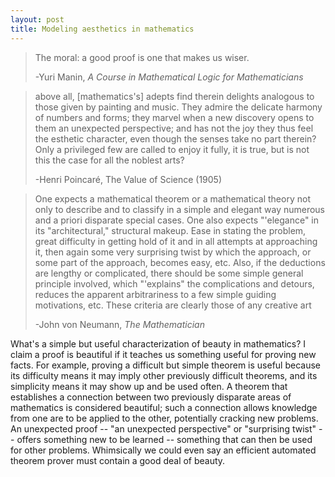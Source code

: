 ```yaml
---
layout: post
title: Modeling aesthetics in mathematics
---
```


>The moral: a good proof is one that makes us wiser.
>
>-Yuri Manin, _A Course in Mathematical Logic for Mathematicians_

>above all, [mathematics's] adepts find therein delights analogous to those
>given by
>painting and music. They admire the delicate harmony of numbers and forms; they
>marvel when a new discovery opens to them an unexpected perspective; and has
>not the joy they thus feel the esthetic character, even though the senses take
>no part therein? Only a privileged few are called to enjoy it fully, it is
>true, but is not this the case for all the noblest arts?
>
>-Henri Poincaré, The Value of Science (1905)

>One expects a mathematical theorem or a mathematical theory not only to
>describe and to classify in a simple and elegant way numerous and a priori
>disparate special cases. One also expects "'elegance" in its "architectural,"
>structural makeup. Ease in stating the problem, great difficulty in getting
>hold of it and in all attempts at approaching it, then again some very
>surprising twist by which the approach, or some part of the approach, becomes
>easy, etc. Also, if the deductions are lengthy or complicated, there should be
>some simple general principle involved, which "'explains" the complications and
>detours, reduces the apparent arbitrariness to a few simple guiding
>motivations, etc. These criteria are clearly those of any creative art
>
>-John von Neumann, _The Mathematician_

What's a simple but useful characterization of beauty in mathematics?
I claim a proof is beautiful if it teaches us something useful for proving new
facts.
For example, proving a difficult but simple theorem is useful because its
difficulty means it may imply other previously difficult theorems, and its
simplicity means it may show up and be used often.
A theorem that establishes a connection between two previously disparate areas
of mathematics is considered beautiful;
such a connection allows knowledge from one are to be applied to the other,
potentially cracking new problems.
An unexpected proof -- "an unexpected perspective" or "surprising twist" --
offers something new to be learned -- something that can
then be used for other problems.
Whimsically we could even say an efficient automated theorem prover must
contain a good deal of beauty.

